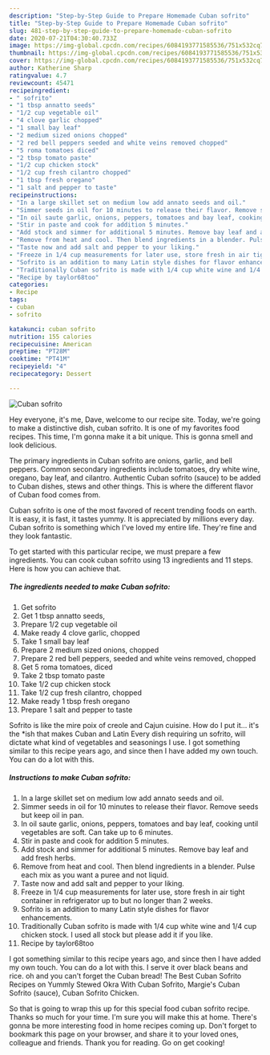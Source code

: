 ```yaml
---
description: "Step-by-Step Guide to Prepare Homemade Cuban sofrito"
title: "Step-by-Step Guide to Prepare Homemade Cuban sofrito"
slug: 481-step-by-step-guide-to-prepare-homemade-cuban-sofrito
date: 2020-07-21T04:30:40.733Z
image: https://img-global.cpcdn.com/recipes/6084193771585536/751x532cq70/cuban-sofrito-recipe-main-photo.jpg
thumbnail: https://img-global.cpcdn.com/recipes/6084193771585536/751x532cq70/cuban-sofrito-recipe-main-photo.jpg
cover: https://img-global.cpcdn.com/recipes/6084193771585536/751x532cq70/cuban-sofrito-recipe-main-photo.jpg
author: Katherine Sharp
ratingvalue: 4.7
reviewcount: 45471
recipeingredient:
- " sofrito"
- "1 tbsp annatto seeds"
- "1/2 cup vegetable oil"
- "4 clove garlic chopped"
- "1 small bay leaf"
- "2 medium sized onions chopped"
- "2 red bell peppers seeded and white veins removed chopped"
- "5 roma tomatoes diced"
- "2 tbsp tomato paste"
- "1/2 cup chicken stock"
- "1/2 cup fresh cilantro chopped"
- "1 tbsp fresh oregano"
- "1 salt and pepper to taste"
recipeinstructions:
- "In a large skillet set on medium low add annato seeds and oil."
- "Simmer seeds in oil for 10 minutes to release their flavor. Remove seeds but keep oil in pan."
- "In oil saute garlic, onions, peppers, tomatoes and bay leaf, cooking until vegetables are soft. Can take up to 6 minutes."
- "Stir in paste and cook for addition 5 minutes."
- "Add stock and simmer for additional 5 minutes. Remove bay leaf and add fresh herbs."
- "Remove from heat and cool. Then blend ingredients in a blender. Pulse each mix as you want a puree and not liquid."
- "Taste now and add salt and pepper to your liking."
- "Freeze in 1/4 cup measurements for later use, store fresh in air tight container in refrigerator up to but no longer than 2 weeks."
- "Sofrito is an addition to many Latin style dishes for flavor enhancements."
- "Traditionally Cuban sofrito is made with 1/4 cup white wine and 1/4 cup chicken stock. I used all stock but please add it if you like."
- "Recipe by taylor68too"
categories:
- Recipe
tags:
- cuban
- sofrito

katakunci: cuban sofrito 
nutrition: 155 calories
recipecuisine: American
preptime: "PT28M"
cooktime: "PT41M"
recipeyield: "4"
recipecategory: Dessert

---
```



![Cuban sofrito](https://img-global.cpcdn.com/recipes/6084193771585536/751x532cq70/cuban-sofrito-recipe-main-photo.jpg)

Hey everyone, it's me, Dave, welcome to our recipe site. Today, we're going to make a distinctive dish, cuban sofrito. It is one of my favorites food recipes. This time, I'm gonna make it a bit unique. This is gonna smell and look delicious.

The primary ingredients in Cuban sofrito are onions, garlic, and bell peppers. Common secondary ingredients include tomatoes, dry white wine, oregano, bay leaf, and cilantro. Authentic Cuban sofrito (sauce) to be added to Cuban dishes, stews and other things. This is where the different flavor of Cuban food comes from.

Cuban sofrito is one of the most favored of recent trending foods on earth. It is easy, it is fast, it tastes yummy. It is appreciated by millions every day. Cuban sofrito is something which I've loved my entire life. They're fine and they look fantastic.


To get started with this particular recipe, we must prepare a few ingredients. You can cook cuban sofrito using 13 ingredients and 11 steps. Here is how you can achieve that.

<!--inarticleads1-->

##### The ingredients needed to make Cuban sofrito:

1. Get  sofrito
1. Get 1 tbsp annatto seeds,
1. Prepare 1/2 cup vegetable oil
1. Make ready 4 clove garlic, chopped
1. Take 1 small bay leaf
1. Prepare 2 medium sized onions, chopped
1. Prepare 2 red bell peppers, seeded and white veins removed, chopped
1. Get 5 roma tomatoes, diced
1. Take 2 tbsp tomato paste
1. Take 1/2 cup chicken stock
1. Take 1/2 cup fresh cilantro, chopped
1. Make ready 1 tbsp fresh oregano
1. Prepare 1 salt and pepper to taste


Sofrito is like the mire poix of creole and Cajun cuisine. How do I put it… it&#39;s the *ish that makes Cuban and Latin Every dish requiring un sofrito, will dictate what kind of vegetables and seasonings I use. I got something similar to this recipe years ago, and since then I have added my own touch. You can do a lot with this. 

<!--inarticleads2-->

##### Instructions to make Cuban sofrito:

1. In a large skillet set on medium low add annato seeds and oil.
1. Simmer seeds in oil for 10 minutes to release their flavor. Remove seeds but keep oil in pan.
1. In oil saute garlic, onions, peppers, tomatoes and bay leaf, cooking until vegetables are soft. Can take up to 6 minutes.
1. Stir in paste and cook for addition 5 minutes.
1. Add stock and simmer for additional 5 minutes. Remove bay leaf and add fresh herbs.
1. Remove from heat and cool. Then blend ingredients in a blender. Pulse each mix as you want a puree and not liquid.
1. Taste now and add salt and pepper to your liking.
1. Freeze in 1/4 cup measurements for later use, store fresh in air tight container in refrigerator up to but no longer than 2 weeks.
1. Sofrito is an addition to many Latin style dishes for flavor enhancements.
1. Traditionally Cuban sofrito is made with 1/4 cup white wine and 1/4 cup chicken stock. I used all stock but please add it if you like.
1. Recipe by taylor68too


I got something similar to this recipe years ago, and since then I have added my own touch. You can do a lot with this. I serve it over black beans and rice. oh and you can&#39;t forget the Cuban bread! The Best Cuban Sofrito Recipes on Yummly Stewed Okra With Cuban Sofrito, Margie&#39;s Cuban Sofrito (sauce), Cuban Sofrito Chicken. 

So that is going to wrap this up for this special food cuban sofrito recipe. Thanks so much for your time. I'm sure you will make this at home. There's gonna be more interesting food in home recipes coming up. Don't forget to bookmark this page on your browser, and share it to your loved ones, colleague and friends. Thank you for reading. Go on get cooking!
